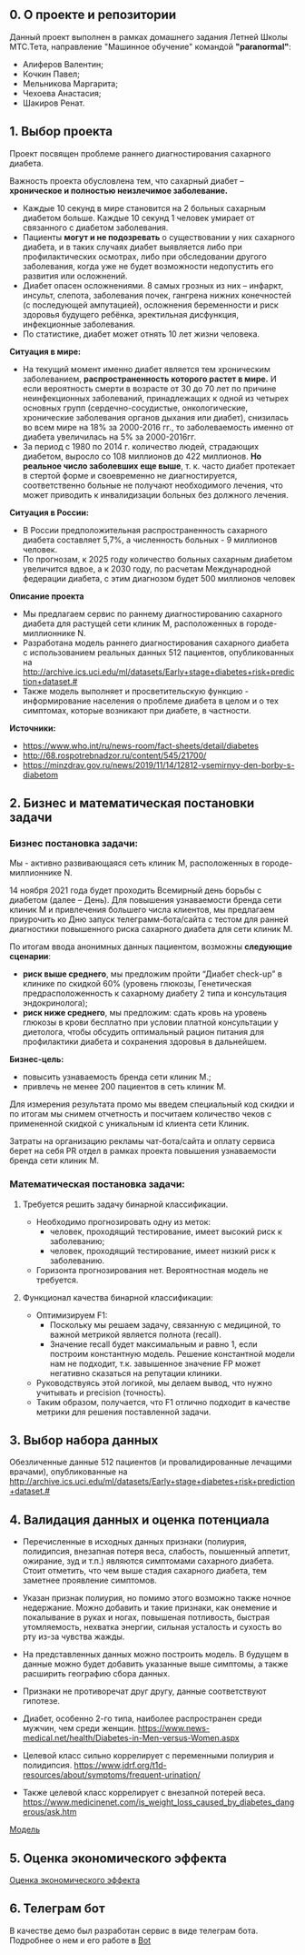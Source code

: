 

## 0. О проекте и репозитории
Данный проект выполнен в рамках домашнего задания Летней Школы МТС.Тета, направление "Машинное обучение" командой **"paranormal"**:
* Алиферов Валентин;
* Кочкин Павел;
* Мельникова Маргарита;
* Чехоева Анастасия;
* Шакиров Ренат.

## 1. Выбор проекта

Проект посвящен проблеме раннего диагностирования сахарного диабета.

Важность проекта обусловлена тем, что сахарный диабет – **хроническое и полностью неизлечимое заболевание.**
* Каждые 10 секунд в мире становится на 2 больных сахарным диабетом больше. Каждые 10 секунд 1 человек умирает от связанного с диабетом заболевания.
* Пациенты **могут и не подозревать** о существовании у них сахарного диабета, и в таких случаях диабет выявляется либо при профилактических осмотрах, либо при обследовании другого заболевания, когда уже не будет возможности недопустить его развития или осложнений. 
* Диабет опасен осложнениями. 8 самых грозных из них – инфаркт, инсульт, слепота, заболевания почек, гангрена нижних конечностей (с последующей ампутацией), осложнения беременности и риск здоровья будущего ребёнка, эректильная дисфункция, инфекционные заболевания.
* По статистике, диабет может отнять 10 лет жизни человека.

**Ситуация в мире:**
* На текущий момент именно диабет является тем хроническим заболеванием, **распространенность которого растет в мире.** И если вероятность смерти в возрасте от 30 до 70 лет по причине неинфекционных заболеваний, принадлежащих к одной из четырех основных групп (сердечно-сосудистые, онкологические, хронические заболевания органов дыхания или диабет), снизилась во всем мире на 18% за 2000-2016 гг., то заболеваемость именно от диабета увеличилась на 5% за 2000-2016гг.  
* За период с 1980 по 2014 г. количество людей, страдающих диабетом, выросло со 108 миллионов до 422 миллионов. **Но реальное число заболевших еще выше**, т. к. часто диабет протекает в стертой форме и своевременно не диагностируется, соответственно больные не получают необходимого лечения, что может приводить к инвалидизации больных без должного лечения.

**Ситуация в России:**
* В России предположительная распространенность сахарного диабета составляет 5,7%, а численность больных - 9 миллионов человек.
* По прогнозам, к 2025 году количество больных сахарным диабетом увеличится вдвое, а к 2030 году, по расчетам Международной федерации диабета, с этим диагнозом будет 500 миллионов человек

**Описание проекта**
* Мы предлагаем сервис по раннему диагностированию сахарного диабета для растущей сети клиник M, расположенных в городе-миллионнике N.
* Разработана модель раннего диагностирования сахарного диабета с использованием реальных данных 512 пациентов, опубликованных на http://archive.ics.uci.edu/ml/datasets/Early+stage+diabetes+risk+prediction+dataset.#
* Также модель выполняет и просветительскую функцию - информирование населения о проблеме диабета в целом и о тех симптомах, которые возникают при диабете, в частности.

**Источники:**
* https://www.who.int/ru/news-room/fact-sheets/detail/diabetes
* http://68.rospotrebnadzor.ru/content/545/21700/
* https://minzdrav.gov.ru/news/2019/11/14/12812-vsemirnyy-den-borby-s-diabetom


## 2. Бизнес и математическая постановки задачи

### Бизнес постановка задачи:

Мы - активно развивающаяся сеть клиник M, расположенных в городе-миллионнике N.

14 ноября 2021 года будет проходить Всемирный день борьбы с диабетом (далее – День). Для повышения узнаваемости бренда сети клиник M и привлечения большего числа клиентов, мы предлагаем приурочить ко Дню запуск телеграмм-бота/сайта с тестом для ранней диагностики повышенного риска сахарного диабета для сети клиник M.

По итогам ввода анонимных данных пациентом, возможны **следующие сценарии**:
* **риск выше среднего**, мы предложим
пройти “Диабет check-up” в клинике по скидкой 60% (уровень глюкозы, Генетическая предрасположенность к сахарному диабету 2 типа и консультация эндокринолога);
* **риск ниже среднего**, мы предложим:
сдать кровь на уровень глюкозы в крови бесплатно при условии платной консультации у диетолога, чтобы обсудить оптимальный рацион питания для профилактики диабета и сохранения здоровья в дальнейшем.

**Бизнес-цель:**
* повысить узнаваемость бренда сети клиник М.;
* привлечь не менее 200 пациентов в сеть клиник М.

Для измерения результата промо мы введем специальный код скидки и по итогам мы снимем отчетность и посчитаем количество чеков с примененной скидкой с уникальным id клиента сети Клиник.

Затраты на организацию рекламы чат-бота/сайта и оплату сервиса берет на себя PR отдел в рамках проекта повышения узнаваемости бренда сети клиник М. 

### Математическая постановка задачи:
1. Требуется решить задачу бинарной классификации.
    * Необходимо прогнозировать одну из меток: 
        * человек, проходящий тестирование, имеет высокий риск к заболеванию;
        * человек, проходящий тестирование, имеет низкий риск к заболеванию.
    * Горизонта прогнозирования нет. Вероятностная модель не требуется.  

2. Функционал качества бинарной классификации:
    * Оптимизируем F1:
        * Поскольку мы решаем задачу, связанную с медициной, то важной метрикой является полнота (recall). 
        * Значение recall будет максимальным и равно 1, если построим константную модель. Решение константной модели нам не подходит, т.к. завышенное значение FP может негативно сказаться на репутации клиники.
    * Руководствуясь этой логикой, мы делаем вывод, что нужно учитывать и precision (точность).
    * Таким образом, получается, что F1 отлично подходит в качестве метрики для решения поставленной задачи.


## 3. Выбор набора данных
Обезличенные данные 512 пациентов (и провалидированные лечащими врачами), опубликованные на http://archive.ics.uci.edu/ml/datasets/Early+stage+diabetes+risk+prediction+dataset.#

## 4. Валидация данных и оценка потенциала
* Перечисленные в исходных данных признаки (полиурия, полидипсия, внезапная потеря веса, слабость, поышенный аппетит, ожирание, зуд и т.п.) являются симптомами сахарного диабета.  Стоит отметить, что чем выше стадия сахарного диабета, тем заметнее проявление симптомов. 

* Указан признак полиурия, но помимо этого возможно также ночное недержание. Можно добавить и такие признаки, как онемение и покалывание в руках и ногах, повышеная потливость, быстрая утомляемость, нехватка энергии, сильная усталость и сухость во рту из-за чувства жажды.

* На представленных данных можно построить модель. В будущем в данные можно будет добавить указанные выше симптомы, а также расширить географию сбора данных.

* Признаки не противоречат друг другу, данные соответствуют гипотезе.

* Диабет, особенно 2-го типа, наиболее распространен среди мужчин, чем среди женщин. https://www.news-medical.net/health/Diabetes-in-Men-versus-Women.aspx

* Целевой класс сильно коррелирует с переменными полиурия и полидипсия.  https://www.jdrf.org/t1d-resources/about/symptoms/frequent-urination/

* Также целевой класс коррелирует с внезапной потерей веса. https://www.medicinenet.com/is_weight_loss_caused_by_diabetes_dangerous/ask.htm

[Модель](Model.ipynb)

## 5. Оценка экономического эффекта

[Оценка экономического эффекта](EconomicEffect.ipynb)

## 6. Телеграм бот

В качестве демо был разработан сервис в виде телеграм бота.
Подробнее о нем и его работе в [Bot](bot/)
